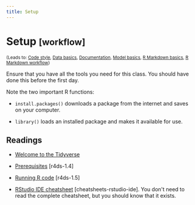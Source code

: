 ```yaml
---
title: Setup
---
```


<!-- Generated automatically from setup.yml. Do not edit by hand -->

# Setup <small class='workflow'>[workflow]</small>
<small>(Leads to: [Code style](code-style.md), [Data basics](data-basics.md), [Documentation](documentation.md), [Model basics](model-basics.md), [R Markdown basics](rmarkdown-basics.md), [R Markdown workflow](workflow-rmarkdown.md))</small>

Ensure that you have all the tools you need for this class. You should
have done this before the first day.

Note the two important R functions:

* `install.packages()` downloads a package from the internet and
  saves on your computer.

* `library()` loads an installed package and makes it available for use.

## Readings

  * [Welcome to the Tidyverse](https://tidyverse.tidyverse.org/articles/paper.html)

  * [Prerequisites](http://r4ds.had.co.nz/introduction.html#prerequisites) [r4ds-1.4]

  * [Running R code](http://r4ds.had.co.nz/introduction.html#running-r-code) [r4ds-1.5]

  * [RStudio IDE cheatsheet](https://github.com/rstudio/cheatsheets/blob/master/rstudio-ide.pdf) [cheatsheets-rstudio-ide].
    You don't need to read the complete cheatsheet, but you should know that it
    exists.


